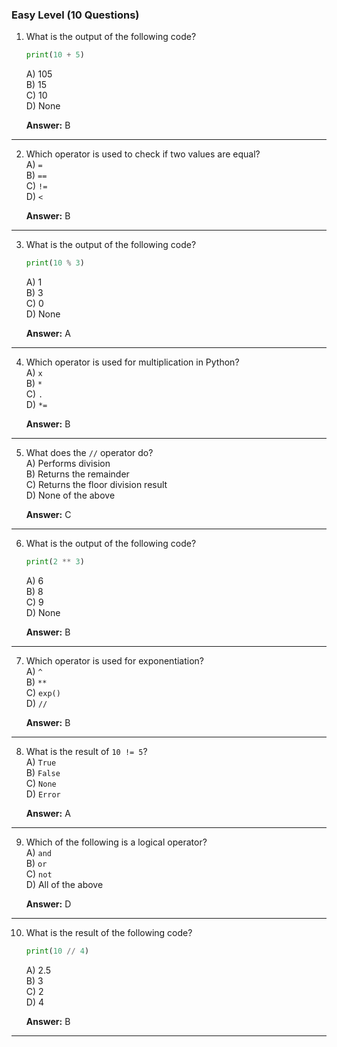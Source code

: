 ### **Easy Level (10 Questions)**

1. What is the output of the following code?
   ```python
   print(10 + 5)
   ```
   A) 105  
   B) 15  
   C) 10  
   D) None  

   **Answer:** B  

---

2. Which operator is used to check if two values are equal?</br>
   A) `=`  
   B) `==`  
   C) `!=`  
   D) `<`  

   **Answer:** B  

---

3. What is the output of the following code?
   ```python
   print(10 % 3)
   ```
   A) 1  
   B) 3  
   C) 0  
   D) None  

   **Answer:** A  

---

4. Which operator is used for multiplication in Python?</br>
   A) `x`  
   B) `*`  
   C) `.`  
   D) `*=`  

   **Answer:** B  

---

5. What does the `//` operator do?</br>
   A) Performs division  
   B) Returns the remainder  
   C) Returns the floor division result  
   D) None of the above  

   **Answer:** C  

---

6. What is the output of the following code?
   ```python
   print(2 ** 3)
   ```
   A) 6  
   B) 8  
   C) 9  
   D) None  

   **Answer:** B  

---

7. Which operator is used for exponentiation?</br>
   A) `^`  
   B) `**`  
   C) `exp()`  
   D) `//`  

   **Answer:** B  

---

8. What is the result of `10 != 5`?</br>
   A) `True`  
   B) `False`  
   C) `None`  
   D) `Error`  

   **Answer:** A  

---

9. Which of the following is a logical operator?</br>
   A) `and`  
   B) `or`  
   C) `not`  
   D) All of the above  

   **Answer:** D  

---

10. What is the result of the following code?
    ```python
    print(10 // 4)
    ```
    A) 2.5  
    B) 3  
    C) 2  
    D) 4  

    **Answer:** B  

---
